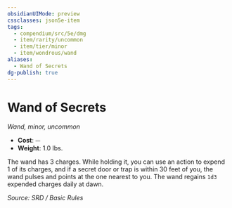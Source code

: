 ```yaml
---
obsidianUIMode: preview
cssclasses: json5e-item
tags:
  - compendium/src/5e/dmg
  - item/rarity/uncommon
  - item/tier/minor
  - item/wondrous/wand
aliases:
  - Wand of Secrets
dg-publish: true
---
```

# Wand of Secrets
*Wand, minor, uncommon*  

- **Cost**: ⏤
- **Weight**: 1.0 lbs.

The wand has 3 charges. While holding it, you can use an action to expend 1 of its charges, and if a secret door or trap is within 30 feet of you, the wand pulses and points at the one nearest to you. The wand regains `1d3` expended charges daily at dawn.

*Source: SRD / Basic Rules*